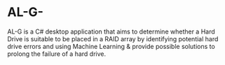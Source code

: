 # AL-G-
AL-G is a C# desktop application that aims to determine whether a Hard Drive is suitable to be placed in a RAID array by identifying potential hard drive errors and using Machine Learning &amp; provide possible solutions to prolong the failure of a hard drive.
